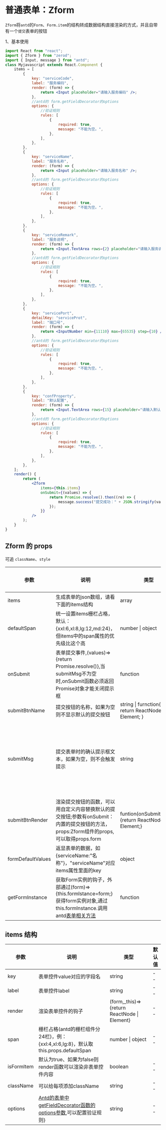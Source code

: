 # 普通表单：Zform

`Zform`将`antd`的`Form`、`Form.item`的结构转成数据结构直接渲染的方式，并且自带有一个`提交`表单的按钮

1、基本使用

<div class="z-demo-box" data-render="demo1" data-title="基本使用"></div>

```jsx
import React from "react";
import { Zform } from "zerod";
import { Input, message } from "antd";
class Myjavascript extends React.Component {
	items = [
		{
			key: "serviceCode",
			label: "服务编码",
			render: (form) => {
				return <Input placeholder="请输入服务编码" />;
			},
			//antd的 form.getFieldDecorator的options
			options: {
				//验证规则
				rules: [
					{
						required: true,
						message: "不能为空。",
					},
				],
			},
		},
		{
			key: "serviceName",
			label: "服务名称",
			render: (form) => {
				return <Input placeholder="请输入服务名称" />;
			},
			//antd的 form.getFieldDecorator的options
			options: {
				//验证规则
				rules: [
					{
						required: true,
						message: "不能为空。",
					},
				],
			},
		},
		{
			key: "serviceRemark",
			label: "服务说明",
			render: (form) => {
				return <Input.TextArea rows={2} placeholder="请输入服务说明" />;
			},
			//antd的 form.getFieldDecorator的options
			options: {
				//验证规则
				rules: [
					{
						required: true,
						message: "不能为空。",
					},
				],
			},
		},
		{
			key: "servicePort",
			detailKey: "serviceProt",
			label: "端口号",
			render: (form) => {
				return <InputNumber min={11110} max={65535} step={10} />;
			},
			//antd的 form.getFieldDecorator的options
			options: {
				//验证规则
				rules: [
					{
						required: true,
						message: "不能为空。",
					},
				],
			},
		},
		{
			key: "confProperty",
			label: "默认配置",
			render: (form) => {
				return <Input.TextArea rows={15} placeholder="请输入默认配置" />;
			},
			//antd的 form.getFieldDecorator的options
			options: {
				//验证规则
				rules: [
					{
						required: true,
						message: "不能为空。",
					},
				],
			},
		},
	];
	render() {
		return (
			<Zform
				items={this.items}
				onSubmit={(values) => {
					return Promise.resolve().then((re) => {
						message.success("提交成功：" + JSON.stringify(values));
					});
				}}
			/>
		);
	}
}
```

## Zform 的 props

可追 `className`、`style`

<table>
	<thead>
		<tr>
			<th>参数</th>
			<th>说明</th>
			<th>类型</th>
			<th>默认值</th>
		</tr>
	</thead>
	<tbody>
		<tr>
			<td>items</td>
			<td>生成表单的json数组，请看下面的items结构</td>
			<td>array</td>
			<td>--</td>
		</tr>
		<tr>
			<td>defaultSpan</td>
			<td>统一设置items栅栏占格，默认：{xxl:6,xl:8,lg:12,md:24}，但items中的span属性的优先级比这个高</td>
			<td>number | object</td>
			<td>--</td>
		</tr>
		<tr>
			<td>onSubmit</td>
			<td>表单提交事件,(values)=>{return Promise.resolve()},当submitMsg不为空时,onSubmit函数必须返回Promise对象才能关闭提示框</td>
			<td>function</td>
			<td>--</td>
		</tr>
        <tr>
			<td>submitBtnName</td>
			<td>提交按钮的名称，如果为空则不显示默认的提交按钮</td>
			<td>string | furnction(){
				return ReactNode | Element;
			}</td>
			<td>保存</td>
		</tr>
        <tr>
			<td>submitMsg</td>
			<td>提交表单时的确认提示框文本，如果为空，则不会触发提示</td>
			<td>string</td>
			<td>点击确定按钮提交数据</td>
		</tr>
        <tr>
			<td>submitBtnRender</td>
			<td>渲染提交按钮的函数，可以用自定义内容替换默认的提交按钮;参数有onSubmit：内置的提交按钮的方法，props:Zform组件的props,可以取得props.form</td>
			<td>funtion(onSubmit,props){return ReactNode | Element;}</td>
			<td>--</td>
		</tr>
        <tr>
			<td>formDefaultValues</td>
			<td>返显表单的数据，如{serviceName:"名称"}，"serviceName"对应items属性里面的key</td>
			<td>object</td>
			<td>--</td>
		</tr>
        <tr>
			<td>getFormInstance</td>
			<td>获取Form实例的钩子，外部通过(form)=>{this.formIstance=form;}获得form实例对象,通过this.formInstance.调用antd<a href="https://ant.design/components/form-cn/" target="_blank">表单相关方法</a></td>
			<td>function</td>
			<td>--</td>
		</tr>
	</tbody>
</table>

## items 结构

<table>
	<thead>
		<tr>
			<th>参数</th>
			<th>说明</th>
			<th>类型</th>
			<th>默认值</th>
		</tr>
	</thead>
	<tbody>
		<tr>
			<td>key</td>
			<td>表单控件value对应的字段名</td>
			<td>string</td>
			<td>--</td>
		</tr>
		<tr>
			<td>label</td>
			<td>表单控件label</td>
			<td>string</td>
			<td>--</td>
		</tr>
		<tr>
			<td>render</td>
			<td>渲染表单控件的钩子</td>
			<td>(form,_this)=>{return ReactNode | Element}</td>
			<td>--</td>
		</tr>
		<tr>
			<td>span</td>
			<td>栅栏占格(antd的栅栏组件分24栏)，例：{xxl:4,xl:6,lg:8}，默认取this.props.defaultSpan</td>
			<td>number | object</td>
			<td>--</td>
		</tr>
		<tr>
			<td>isFormItem</td>
			<td>默认为true、如果为false则render函数可以渲染非表单控件内容</td>
			<td>boolean</td>
			<td>--</td>
		</tr>
		<tr>
			<td>className</td>
			<td>可以给每项添加className</td>
			<td>string</td>
			<td>--</td>
		</tr>
		<tr>
			<td>options</td>
			<td><a href="https://ant.design/components/form-cn/" target="_blank">Antd的表单中getFieldDecorator函数的options参数</a>,可以配置验证规则}</td>
			<td>string</td>
			<td>--</td>
		</tr>
	</tbody>
</table>
